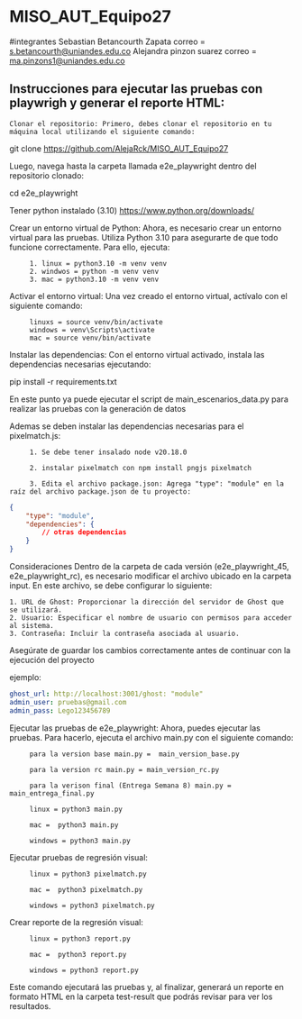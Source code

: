 # MISO_AUT_Equipo27
#integrantes 
Sebastian Betancourth Zapata correo = s.betancourth@uniandes.edu.co
Alejandra pinzon suarez correo = ma.pinzons1@uniandes.edu.co
         
## Instrucciones para ejecutar las pruebas con playwrigh y generar el reporte HTML:

    Clonar el repositorio: Primero, debes clonar el repositorio en tu máquina local utilizando el siguiente comando:

git clone https://github.com/AlejaRck/MISO_AUT_Equipo27

Luego, navega hasta la carpeta llamada e2e_playwright dentro del repositorio clonado:

cd e2e_playwright

Tener python instalado (3.10)
https://www.python.org/downloads/

Crear un entorno virtual de Python: Ahora, es necesario crear un entorno virtual para las pruebas. Utiliza Python 3.10 para asegurarte de que todo funcione correctamente. Para ello, ejecuta:

         1. linux = python3.10 -m venv venv
         2. windwos = python -m venv venv
         3. mac = python3.10 -m venv venv

Activar el entorno virtual: Una vez creado el entorno virtual, actívalo con el siguiente comando:
         
         linuxs = source venv/bin/activate
         windows = venv\Scripts\activate
         mac = source venv/bin/activate

Instalar las dependencias: Con el entorno virtual activado, instala las dependencias necesarias ejecutando:

pip install -r requirements.txt

En este punto ya puede ejecutar el script de main_escenarios_data.py para realizar las pruebas con la generación de datos 

Ademas se deben instalar las dependencias necesarias para el pixelmatch.js:

         1. Se debe tener insalado node v20.18.0
         
         2. instalar pixelmatch con npm install pngjs pixelmatch
         
         3. Edita el archivo package.json: Agrega "type": "module" en la raíz del archivo package.json de tu proyecto:
         
```json
{
    "type": "module",
    "dependencies": {
        // otras dependencias
    }
}
``` 

Consideraciones
Dentro de la carpeta de cada versión (e2e_playwright_45, e2e_playwright_rc), es necesario modificar el archivo ubicado en la carpeta input. En este archivo, se debe configurar lo siguiente:

    1. URL de Ghost: Proporcionar la dirección del servidor de Ghost que se utilizará.
    2. Usuario: Especificar el nombre de usuario con permisos para acceder al sistema.
    3. Contraseña: Incluir la contraseña asociada al usuario.
    
Asegúrate de guardar los cambios correctamente antes de continuar con la ejecución del proyecto

ejemplo:
```yaml
ghost_url: http://localhost:3001/ghost: "module"
admin_user: pruebas@gmail.com
admin_pass: Lego123456789
```

Ejecutar las pruebas de e2e_playwright: Ahora, puedes ejecutar las pruebas. Para hacerlo, ejecuta el archivo main.py con el siguiente comando:

         para la version base main.py =  main_version_base.py
         
         para la version rc main.py = main_version_rc.py

         para la verison final (Entrega Semana 8) main.py = main_entrega_final.py
         
         linux = python3 main.py
         
         mac =  python3 main.py
         
         windows = python3 main.py

Ejecutar pruebas de regresión visual:

         linux = python3 pixelmatch.py
         
         mac =  python3 pixelmatch.py
         
         windows = python3 pixelmatch.py

Crear reporte de la regresión visual:
         
         linux = python3 report.py
         
         mac =  python3 report.py
         
         windows = python3 report.py

Este comando ejecutará las pruebas y, al finalizar, generará un reporte en formato HTML en la carpeta test-result que podrás revisar para ver los resultados.
